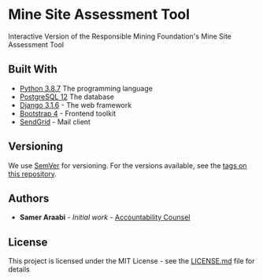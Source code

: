 # Mine Site Assessment Tool
Interactive Version of the Responsible Mining Foundation's Mine Site Assessment Tool

## Built With

* [Python 3.8.7](https://www.python.org/downloads/release/python-378/) The programming language
* [PostgreSQL 12](https://www.postgresql.org/) The database
* [Django 3.1.6](https://www.djangoproject.com/) - The web framework
* [Bootstrap 4](https://getbootstrap.com/) - Frontend toolkit
* [SendGrid](https://www.sparkpost.com/) - Mail client

## Versioning

We use [SemVer](http://semver.org/) for versioning. For the versions available, see the [tags on this repository](https://github.com/acounsel/django_msat/tags). 

## Authors

* **Samer Araabi** - *Initial work* - [Accountability Counsel](https://www.accountabilitycounsel.org)

## License

This project is licensed under the MIT License - see the [LICENSE.md](LICENSE.md) file for details
